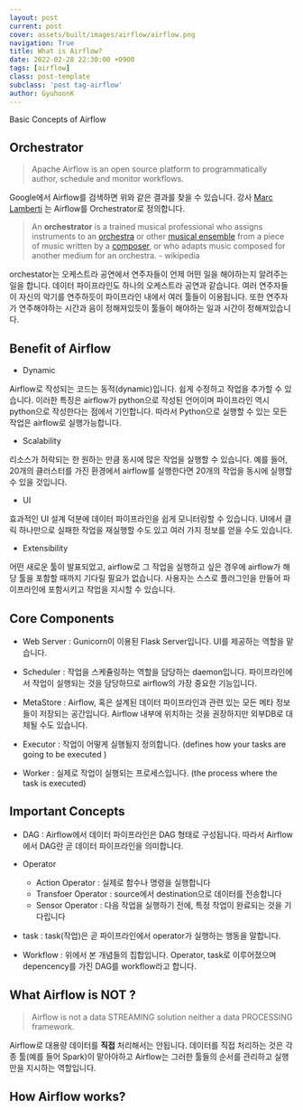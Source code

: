 ```yaml
---
layout: post
current: post
cover: assets/built/images/airflow/airflow.png
navigation: True
title: What is Airflow?
date: 2022-02-28 22:30:00 +0900
tags: [airflow]
class: post-template
subclass: 'post tag-airflow'
author: GyuhoonK
---
```


Basic Concepts of Airflow

## Orchestrator

> Apache Airflow is an open source platform to programmatically author, schedule and monitor workflows.

Google에서 Airflow를 검색하면 위와 같은 결과를 찾을 수 있습니다. 강사 [Marc Lamberti](https://www.udemy.com/user/lockgfg/) 는 Airflow를 Orchestrator로 정의합니다.

> An **orchestrator** is a trained musical professional who assigns instruments to an [orchestra](https://en.wikipedia.org/wiki/Orchestra) or other [musical ensemble](https://en.wikipedia.org/wiki/Musical_ensemble) from a piece of music written by a [composer](https://en.wikipedia.org/wiki/Composer), or who adapts music composed for another medium for an orchestra. - wikipedia

orchestator는 오케스트라 공연에서 연주자들이 언제 어떤 일을 해야하는지 알려주는 일을 합니다. 데이터 파이프라인도 하나의 오케스트라 공연과 같습니다. 여러 연주자들이 자신의 악기를 연주하듯이 파이프라인 내에서 여러 툴들이 이용됩니다. 또한 연주자가 연주해야하는 시간과 음이 정해져있듯이 툴들이 해야하는 일과 시간이 정해져있습니다.

## Benefit of Airflow

- Dynamic

Airflow로 작성되는 코드는 동적(dynamic)입니다. 쉽게 수정하고 작업을 추가할 수 있습니다. 이러한 특징은 airflow가 python으로 작성된 언어이며 파이프라인 역시 python으로 작성한다는 점에서 기인합니다. 따라서 Python으로 실행할 수 있는 모든 작업은 airflow로 실행가능합니다. 

- Scalability

리소스가 허락되는 한 원하는 만큼 동시에 많은 작업을 실행할 수 있습니다. 예를 들어, 20개의 클러스터를 가진 환경에서 airflow를 실행한다면 20개의 작업을 동시에 실행할 수 있을 것입니다. 

- UI

효과적인 UI 설계 덕분에 데이터 파이프라인을 쉽게 모니터링할 수 있습니다. UI에서 클릭 하나만으로 실패한 작업을 재실행할 수도 있고 여러 가지 정보를 얻을 수도 있습니다. 

- Extensibility

어떤 새로운 툴이 발표되었고, airflow로 그 작업을 실행하고 싶은 경우에 airflow가 해당 툴을 포함할 때까지 기다릴 필요가 없습니다. 사용자는 스스로 플러그인을 만들어 파이프라인에 포함시키고 작업을 지시할 수 있습니다. 

## Core Components

- Web Server : Gunicorn이 이용된 Flask Server입니다. UI를 제공하는 역할을 맡습니다. 

- Scheduler  : 작업을 스케쥴링하는 역할을 담당하는 daemon입니다. 파이프라인에서 작업이 실행되는 것을 담당하므로 airflow의 가장 중요한 기능입니다.

- MetaStore : Airflow, 혹은 설계된 데이터 파이프라인과 관련 있는 모든 메타 정보들이 저장되는 공간입니다. Airflow 내부에 위치하는 것을 권장하지만 외부DB로 대체될 수도 있습니다.

- Executor : 작업이 어떻게 실행될지 정의합니다. (defines how your tasks are going to be executed )

- Worker : 실제로 작업이 실행되는 프로세스입니다. (the process where the task is executed)

## Important Concepts

- DAG : Airflow에서 데이터 파이프라인은 DAG 형태로 구성됩니다. 따라서 Airflow에서 DAG란 곧 데이터 파이프라인을 의미합니다.

- Operator
  - Action Operator : 실제로 함수나 명령을 실행합니다
  - Transfoer Operator : source에서 destination으로 데이터를 전송합니다
  - Sensor Operator : 다음 작업을 실행하기 전에, 특정 작업이 완료되는 것을 기다립니다
- task :  task(작업)은 곧 파이프라인에서 operator가 실행하는 행동을 말합니다. 

- Workflow : 위에서 본 개념들의 집합입니다. Operator, task로 이루어졌으며 depencency를 가진 DAG를 workflow라고 합니다.



## What Airflow is NOT ?

> Airflow is not a data STREAMING solution neither a data PROCESSING framework.

Airflow로 대용량 데이터를 **직접** 처리해서는 안됩니다. 데이터를 직접 처리하는 것은 각종 툴(예를 들어 Spark)이 맡아야하고 Airflow는 그러한 툴들의 순서를 관리하고 실행만을 지시하는 역할입니다.



## How Airflow works?

